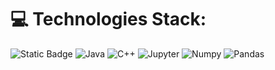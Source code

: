 # 💻 Technologies Stack:
![Static Badge](https://img.shields.io/badge/Python-%23ADD8E6?style=for-the-badge&logo=Python) ![Java](https://img.shields.io/badge/java-%23ED8B00.svg?style=for-the-badge&logo=java&logoColor=white) ![C++](https://img.shields.io/badge/C%2B%2B-%234169E1?style=for-the-badge&logo=C%2B%2B) ![Jupyter](https://img.shields.io/badge/Jupyter-%23FFF8DC?style=for-the-badge&logo=Jupyter) ![Numpy](https://img.shields.io/badge/Numpy-%23696969?style=for-the-badge&logo=numpy) ![Pandas](https://img.shields.io/badge/Pandas-%23696969?style=for-the-badge&logo=pandas)




